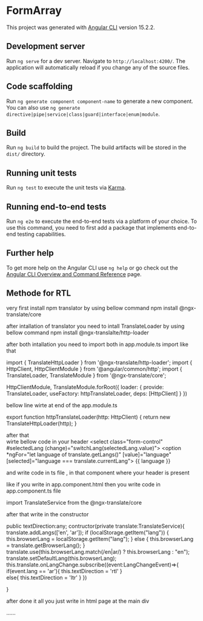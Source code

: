 # FormArray

This project was generated with [Angular CLI](https://github.com/angular/angular-cli) version 15.2.2.

## Development server

Run `ng serve` for a dev server. Navigate to `http://localhost:4200/`. The application will automatically reload if you change any of the source files.

## Code scaffolding

Run `ng generate component component-name` to generate a new component. You can also use `ng generate directive|pipe|service|class|guard|interface|enum|module`.

## Build

Run `ng build` to build the project. The build artifacts will be stored in the `dist/` directory.

## Running unit tests

Run `ng test` to execute the unit tests via [Karma](https://karma-runner.github.io).

## Running end-to-end tests

Run `ng e2e` to execute the end-to-end tests via a platform of your choice. To use this command, you need to first add a package that implements end-to-end testing capabilities.

## Further help

To get more help on the Angular CLI use `ng help` or go check out the [Angular CLI Overview and Command Reference](https://angular.io/cli) page.


## Methode for RTL
 very first install npm translator by using bellow command
 npm install @ngx-translate/core 
  

after intallation of translator you need to intall TranslateLoader by using bellow command
npm install @ngx-translalte/http-loader 

after both intallation you need to import both in app.module.ts 
import like that

import { TranslateHttpLoader } from '@ngx-translate/http-loader';
import { HttpClient, HttpClientModule } from '@angular/common/http';
import { TranslateLoader, TranslateModule } from '@ngx-translate/core';

 HttpClientModule,
 TranslateModule.forRoot({
      loader: {
        provide: TranslateLoader,
        useFactory: httpTranslateLoader,
        deps: [HttpClient]
      }
    })

 bellow line wirte at end of the app.module.ts

 export function httpTranslateLoader(http: HttpClient) {
  return new TranslateHttpLoader(http);
}   


 after that  
 wirte bellow code in your header
 <select class="form-control" #selectedLang (change)="switchLang(selectedLang.value)">
        <option *ngFor="let language of translate.getLangs()" [value]="language"
          [selected]="language === translate.currentLang">
          {{ language }}
        </option>
 </select>
  
and write code in ts file , in that component where your header is present

like if you write in app.component.html
then you write code in app.component.ts file

import TranslateService from the @ngx-translate/core

after that write in the constructor 

 public textDirection:any;
contructor(private translate:TranslateService){
     translate.addLangs(['en', 'ar']);
    if (localStorage.getItem("lang")) {
			this.browserLang = localStorage.getItem("lang");
		} else {
			this.browserLang = translate.getBrowserLang();
		}
		translate.use(this.browserLang.match(/en|ar/) ? this.browserLang : "en");
		translate.setDefaultLang(this.browserLang);
    this.translate.onLangChange.subscribe((event:LangChangeEvent)=>{
      if(event.lang == 'ar'){
        this.textDirection = 'rtl'
      }  
      else{
        this.textDirection = 'ltr'
      }
    })

}


after done it all you just write in html page 
at the main div
<div [dir]="textDirection">
......
</div>



